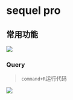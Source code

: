 # sequel pro


## 常用功能

![](https://ws1.sinaimg.cn/large/006tKfTcly1g0m70zs04xj315g0u0jxs.jpg)

### Query

> `command+R`运行代码

![](https://ws3.sinaimg.cn/large/006tKfTcly1g0m72etwlrj31a50u0tkn.jpg)
